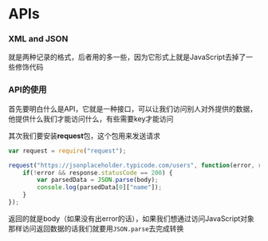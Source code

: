 # APIs



### XML and JSON

就是两种记录的格式，后者用的多一些，因为它形式上就是JavaScript去掉了一些修饰代码



### API的使用

首先要明白什么是API，它就是一种接口，可以让我们访问别人对外提供的数据，他提供什么我们才能访问什么，有些需要key才能访问



其次我们要安装**request**包，这个包用来发送请求

```js
var request = require("request");

request("https://jsonplaceholder.typicode.com/users", function(error, response, body){
	if(!error && response.statusCode == 200) {
		var parsedData = JSON.parse(body);
		console.log(parsedData[0]["name"]);
	}
});	
```

返回的就是body（如果没有出error的话），如果我们想通过访问JavaScript对象那样访问返回数据的话我们就要用`JSON.parse`去完成转换
